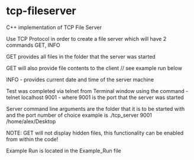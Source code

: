 # tcp-fileserver
C++ implementation of TCP File Server

﻿Use TCP Protocol in order to create a file server which will have 2 commands GET, INFO

GET provides all files in the folder that the server was started

GET will also provide file contents to the client // see example run below

INFO - provides current date and time of the server machine


Test was completed via telnet from Terminal window using the command - telnet localhost 9001 - where 9001 is the port that the server was started

Server command line arguments are the folder that it is to be started with and the port number of choice example is ./tcp_server 9001 /home/alex/Desktop

NOTE: GET will not display hidden files, this functionality can be enabled from within the code!

Example Run is located in the Example_Run file
